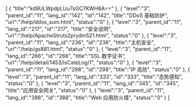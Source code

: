 [
	{
		"title":"kd9ULWpdpLUu7sGC7KWH8A=="
	},
	{
		"level":"3",
		"parent_id":"11",
		"lang_id":"142",
		"id":"142",
		"title":"DDoS 基础防护",
		"url":"/help/ddos_sum.html",
		"status":"0"
	},
	{
		"level":"3",
		"parent_id":"11",
		"lang_id":"217",
		"id":"217",
		"title":"安全说明",
		"url":"/help/ApacheStruts2prydm521.html",
		"status":"0"
	},
	{
		"level":"3",
		"parent_id":"11",
		"lang_id":"236",
		"id":"236",
		"title":"主机安全",
		"url":"/help/gs881.html",
		"status":"0"
	},
	{
		"level":"3",
		"parent_id":"11",
		"lang_id":"266",
		"id":"266",
		"title":"SSL 数字证书",
		"url":"/help/detail/1453/isCateLog/1",
		"status":"0"
	},
	{
		"level":"3",
		"parent_id":"11",
		"lang_id":"298",
		"id":"298",
		"title":"IP 高防",
		"status":"0"
	},
	{
		"level":"3",
		"parent_id":"11",
		"lang_id":"333",
		"id":"333",
		"title":"态势感知",
		"status":"0"
	},
	{
		"level":"3",
		"parent_id":"11",
		"lang_id":"345",
		"id":"345",
		"title":"应用安全网关",
		"status":"0"
	},
	{
		"level":"3",
		"parent_id":"11",
		"lang_id":"388",
		"id":"388",
		"title":"Web 应用防火墙",
		"status":"0"
	}
]